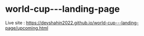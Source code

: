 # world-cup---landing-page

Live site : https://devshahin2022.github.io/world-cup---landing-page/upcoming.html
